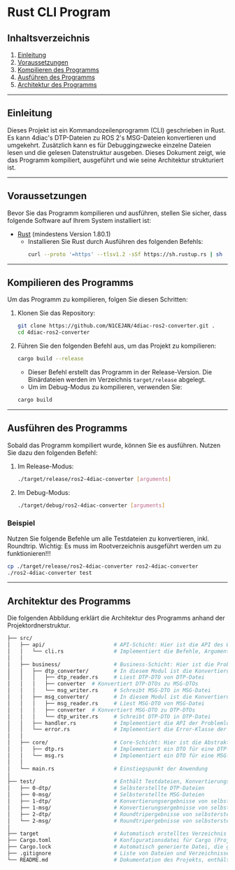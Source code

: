 # Rust CLI Program

## Inhaltsverzeichnis
1. [Einleitung](#einleitung)
2. [Voraussetzungen](#voraussetzungen)
3. [Kompilieren des Programms](#kompilieren-des-programms)
4. [Ausführen des Programms](#ausführen-des-programms)
5. [Architektur des Programms](#architektur-des-programms)
---

## Einleitung
Dieses Projekt ist ein Kommandozeilenprogramm (CLI) geschrieben in Rust.
Es kann 4diac's DTP-Dateien zu ROS 2's MSG-Dateien konvertieren und umgekehrt.
Zusätzlich kann es für Debuggingzwecke einzelne Dateien lesen und die gelesen
Datenstruktur ausgeben.
Dieses Dokument zeigt, wie das Programm kompiliert, ausgeführt und wie seine Architektur strukturiert ist.

---

## Voraussetzungen
Bevor Sie das Programm kompilieren und ausführen, stellen Sie sicher, dass folgende Software auf Ihrem System installiert ist:
- [Rust](https://www.rust-lang.org/) (mindestens Version 1.80.1)
    - Installieren Sie Rust durch Ausführen des folgenden Befehls:
      ```bash
      curl --proto '=https' --tlsv1.2 -sSf https://sh.rustup.rs | sh
      ```

---

## Kompilieren des Programms
Um das Programm zu kompilieren, folgen Sie diesen Schritten:

1. Klonen Sie das Repository:
    ```bash
    git clone https://github.com/N1CEJAN/4diac-ros2-converter.git .
    cd 4diac-ros2-converter
    ```

2. Führen Sie den folgenden Befehl aus, um das Projekt zu kompilieren:
    ```bash
    cargo build --release
    ```

    - Dieser Befehl erstellt das Programm in der Release-Version. Die Binärdateien werden im Verzeichnis `target/release` abgelegt.
    - Um im Debug-Modus zu kompilieren, verwenden Sie:
    ```bash
    cargo build
    ```

---

## Ausführen des Programms
Sobald das Programm kompiliert wurde, können Sie es ausführen. Nutzen Sie dazu den folgenden Befehl:

1. Im Release-Modus:
    ```bash
    ./target/release/ros2-4diac-converter [arguments]
    ```

2. Im Debug-Modus:
    ```bash
    ./target/debug/ros2-4diac-converter [arguments]
    ```

### Beispiel
Nutzen Sie folgende Befehle um alle Testdateien zu konvertieren, inkl. Roundtrip.
Wichtig: Es muss im Rootverzeichnis ausgeführt werden um zu funktionieren!!!
```bash
cp ./target/release/ros2-4diac-converter ros2-4diac-converter
./ros2-4diac-converter test
```

---

## Architektur des Programms
Die folgenden Abbildung erklärt die Architektur des Programms anhand der Projektordnerstruktur.
```bash
├── src/
│   ├── api/                      # API-Schicht: Hier ist die API des Werkzeugs implementiert
│   │   └── cli.rs                # Implementiert die Befehle, Argumente und -h Support für ein CLI
│   │
│   ├── business/                 # Business-Schicht: Hier ist die Problemlösung implementiert
│   │   ├── dtp_converter/        # In diesem Modul ist die Konvertierung von DTP-Dateien implementiert
│   │   │   ├── dtp_reader.rs     # Liest DTP-DTO von DTP-Datei
│   │   │   ├── converter  # Konvertiert DTP-DTOs zu MSG-DTOs
│   │   │   └── msg_writer.rs     # Schreibt MSG-DTO in MSG-Datei
│   │   ├── msg_converter/        # In diesem Modul ist die Konvertierung von MSG-Dateien implementiert       
│   │   │   ├── msg_reader.rs     # Liest MSG-DTO von MSG-Datei
│   │   │   ├── converter  # Konvertiert MSG-DTO zu DTP-DTOs
│   │   │   └── dtp_writer.rs     # Schreibt DTP-DTO in DTP-Datei
│   │   ├── handler.rs            # Implementiert die API der Problemlösung
│   │   └── error.rs              # Implementiert die Error-Klasse der Problemlösung 
│   │
│   ├── core/                     # Core-Schicht: Hier ist die Abstraktion der Entitäten implementiert
│   │   ├── dtp.rs                # Implementiert ein DTO für eine DTP-Datei
│   │   └── msg.rs                # Implementiert ein DTO für eine MSG-Datei
│   │
│   └── main.rs                   # Einstiegspunkt der Anwendung
│
├── test/                         # Enthält Testdateien, Konvertierungsergebnisse und generierten Code
│   ├── 0-dtp/                    # Selbsterstellte DTP-Dateien
│   ├── 0-msg/                    # Selbsterstellte MSG-Dateien
│   ├── 1-dtp/                    # Konvertierungsergebnisse von selbsterstellten DTP-Dateien des "test"-Befehl 
│   ├── 1-msg/                    # Konvertierungsergebnisse von selbsterstellten MSG-Dateien des "test"-Befehl
│   ├── 2-dtp/                    # Roundtripergebnisse von selbsterstellten DTP-Dateien des "test"-Befehl
│   └── 2-msg/                    # Roundtripergebnisse von selbsterstellten MSG-Dateien des "test"-Befehl
│
├── target                        # Automatisch erstelltes Verzeichnis mit den kompilierten Dateien
├── Cargo.toml                    # Konfigurationsdatei für Cargo (Projektabhängigkeiten, Metadaten)
├── Cargo.lock                    # Automatisch generierte Datei, die genaue Versionen der Abhängigkeiten festhält
├── .gitignore                    # Liste von Dateien und Verzeichnissen, die nicht in die Versionskontrolle (Git) aufgenommen werden sollen
└── README.md                     # Dokumentation des Projekts, enthält Anweisungen zu Kompilierung, Ausführung und Architektur
```
